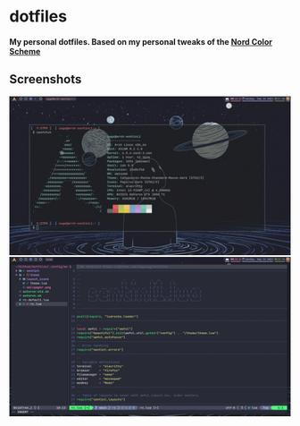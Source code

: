 # dotfiles
#### My personal dotfiles. Based on my personal tweaks of the [Nord Color Scheme](https://www.nordtheme.com/docs/colors-and-palettes)

## Screenshots
![simple bg](screenshots/print1.png)
![vim](screenshots/print2.png)
